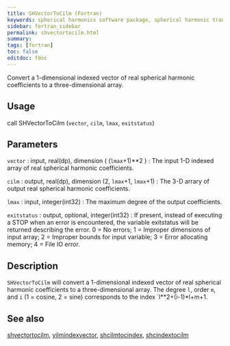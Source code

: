 ```yaml
---
title: SHVectorToCilm (Fortran)
keywords: spherical harmonics software package, spherical harmonic transform, legendre functions, multitaper spectral analysis, fortran, Python, gravity, magnetic field
sidebar: fortran_sidebar
permalink: shvectortocilm.html
summary:
tags: [fortran]
toc: false
editdoc: fdoc
---
```


Convert a 1-dimensional indexed vector of real spherical harmonic coefficients to a three-dimensional array.

## Usage

call SHVectorToCilm (`vector`, `cilm`, `lmax`, `exitstatus`)

## Parameters

`vector` : input, real(dp), dimension ( (`lmax`+1)\*\*2 )
:   The input 1-D indexed array of real spherical harmonic coefficients.

`cilm` : output, real(dp), dimension (2, `lmax`+1, `lmax`+1)
:   The 3-D arrary of output real spherical harmonic coefficients.

`lmax` : input, integer(int32)
:   The maximum degree of the output coefficients.

`exitstatus` : output, optional, integer(int32)
:   If present, instead of executing a STOP when an error is encountered, the variable exitstatus will be returned describing the error. 0 = No errors; 1 = Improper dimensions of input array; 2 = Improper bounds for input variable; 3 = Error allocating memory; 4 = File IO error.

## Description

`SHVectorToCilm` will convert a 1-dimensional indexed vector of real spherical harmonic coefficients to a three-dimensional array.  The degree `l`, order `m`, and `i` (1 = cosine, 2 = sine) corresponds to the index `l**2+(i-1)*l+m+1.

## See also

[shvectortocilm](shvectortocilm.html), [yilmindexvector](yilmindexvector.html), [shcilmtocindex](shcilmtocindex.html), [shcindextocilm](shcindextocilm.html)
